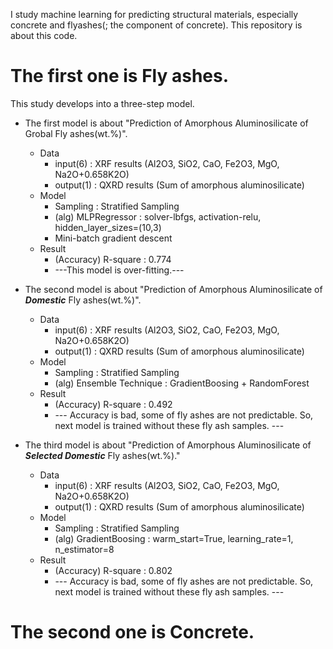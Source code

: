 I study machine learning for predicting structural materials, especially concrete and flyashes(; the component of concrete). This repository is about this code.

The first one is Fly ashes.
=================
This study develops into a three-step model.
* The first model is about "Prediction of Amorphous Aluminosilicate of Grobal Fly ashes(wt.%)". 
  * Data
    * input(6) : XRF results (Al2O3, SiO2, CaO, Fe2O3, MgO, Na2O+0.658K2O)
    * output(1) : QXRD results (Sum of amorphous aluminosilicate)
  * Model
    * Sampling : Stratified Sampling
    * (alg) MLPRegressor : solver-lbfgs, activation-relu, hidden_layer_sizes=(10,3)
    * Mini-batch gradient descent 
  * Result
    * (Accuracy) R-square : 0.774
    * ---This model is over-fitting.---


* The second model is about "Prediction of Amorphous Aluminosilicate of **_Domestic_** Fly ashes(wt.%)". 
  * Data
    * input(6) : XRF results (Al2O3, SiO2, CaO, Fe2O3, MgO, Na2O+0.658K2O)
    * output(1) : QXRD results (Sum of amorphous aluminosilicate)
  * Model
    * Sampling : Stratified Sampling
    * (alg) Ensemble Technique : GradientBoosing + RandomForest
  * Result
    * (Accuracy) R-square : 0.492
    * --- Accuracy is bad, some of fly ashes are not predictable. So, next model is trained without these fly ash samples. ---
    

* The third model is about "Prediction of Amorphous Aluminosilicate of **_Selected Domestic_**  Fly ashes(wt.%)."
  * Data
    * input(6) : XRF results (Al2O3, SiO2, CaO, Fe2O3, MgO, Na2O+0.658K2O)
    * output(1) : QXRD results (Sum of amorphous aluminosilicate)
  * Model
    * Sampling : Stratified Sampling
    * (alg) GradientBoosing : warm_start=True, learning_rate=1, n_estimator=8
  * Result
    * (Accuracy) R-square : 0.802
    * --- Accuracy is bad, some of fly ashes are not predictable. So, next model is trained without these fly ash samples. ---




The second one is Concrete.
===================

